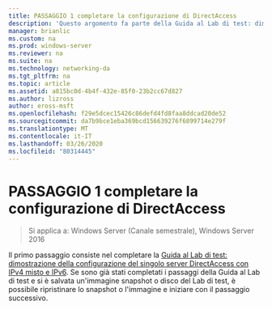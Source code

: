 ```yaml
---
title: PASSAGGIO 1 completare la configurazione di DirectAccess
description: 'Questo argomento fa parte della Guida al Lab di test: dimostrazione di DirectAccess con autenticazione OTP e RSA SecurID per Windows Server 2016'
manager: brianlic
ms.custom: na
ms.prod: windows-server
ms.reviewer: na
ms.suite: na
ms.technology: networking-da
ms.tgt_pltfrm: na
ms.topic: article
ms.assetid: a815bc0d-4b4f-432e-85f0-23b2cc67d827
ms.author: lizross
author: eross-msft
ms.openlocfilehash: f29e5dcec15426c86defd4fd8faa8ddcad20de52
ms.sourcegitcommit: da7b9bce1eba369bcd156639276f6899714e279f
ms.translationtype: MT
ms.contentlocale: it-IT
ms.lasthandoff: 03/26/2020
ms.locfileid: "80314445"
---
```

# <a name="step-1-complete-the-directaccess-configuration"></a>PASSAGGIO 1 completare la configurazione di DirectAccess

>Si applica a: Windows Server (Canale semestrale), Windows Server 2016

Il primo passaggio consiste nel completare la [Guida al Lab di test: dimostrazione della configurazione del singolo server DirectAccess con IPv4 misto e IPv6](https://go.microsoft.com/fwlink/p/?LinkId=237004). Se sono già stati completati i passaggi della Guida al Lab di test e si è salvata un'immagine snapshot o disco del Lab di test, è possibile ripristinare lo snapshot o l'immagine e iniziare con il passaggio successivo.  
  



